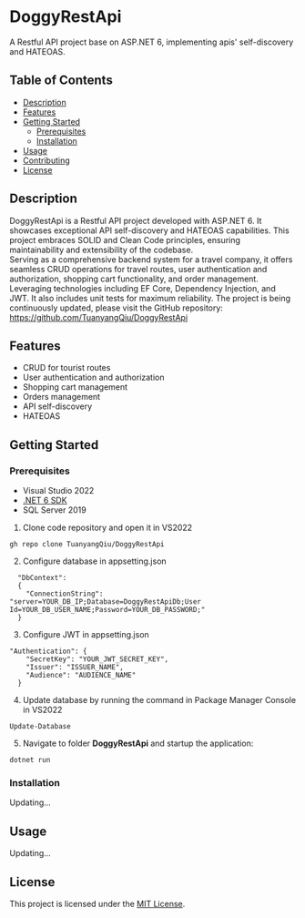 # DoggyRestApi

A Restful API project base on ASP.NET 6, implementing apis' self-discovery and HATEOAS.

## Table of Contents

- [Description](#description)
- [Features](#features)
- [Getting Started](#getting-started)
  - [Prerequisites](#prerequisites)
  - [Installation](#installation)
- [Usage](#usage)
- [Contributing](#contributing)
- [License](#license)

## Description

DoggyRestApi is a Restful API project developed with ASP.NET 6. It showcases exceptional API self-discovery and HATEOAS capabilities. This project embraces SOLID and Clean Code principles, ensuring maintainability and extensibility of the codebase.  
Serving as a comprehensive backend system for a travel company, it offers seamless CRUD operations for travel routes, user authentication and authorization, shopping cart functionality, and order management. Leveraging technologies including EF Core, Dependency Injection, and JWT. It also includes unit tests for maximum reliability. The project is being continuously updated, please visit the GitHub repository: https://github.com/TuanyangQiu/DoggyRestApi


## Features
- CRUD for tourist routes
- User authentication and authorization
- Shopping cart management
- Orders management
- API self-discovery
- HATEOAS

## Getting Started

### Prerequisites

- Visual Studio 2022
- [.NET 6 SDK](https://dotnet.microsoft.com/en-us/download/dotnet/6.0)
- SQL Server 2019

1. Clone code repository and open it in VS2022 
```
gh repo clone TuanyangQiu/DoggyRestApi
```  
2. Configure database in appsetting.json
```
  "DbContext": 
  {
    "ConnectionString": "server=YOUR_DB_IP;Database=DoggyRestApiDb;User Id=YOUR_DB_USER_NAME;Password=YOUR_DB_PASSWORD;"
  }
```
3. Configure JWT in appsetting.json
```
"Authentication": {
    "SecretKey": "YOUR_JWT_SECRET_KEY",
    "Issuer": "ISSUER_NAME",
    "Audience": "AUDIENCE_NAME"
  }
```
4. Update database by running the command in Package Manager Console in VS2022
```
Update-Database
```

5. Navigate to folder **DoggyRestApi** and startup the application:
```
dotnet run
```

### Installation

Updating...

## Usage

Updating...

## License

This project is licensed under the [MIT License](https://github.com/TuanyangQiu/DoggyRestApi/blob/bda482401f1134dcd8ef7c4f6e377825112a1d3d/LICENSE.txt).
